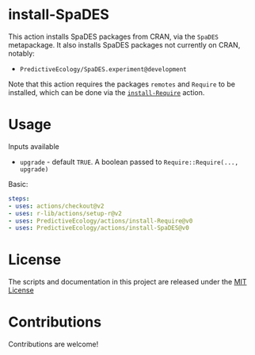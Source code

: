 # install-SpaDES

This action installs SpaDES packages from CRAN, via the `SpaDES` metapackage.
It also installs SpaDES packages not currently on CRAN, notably:

- `PredictiveEcology/SpaDES.experiment@development`

Note that this action requires the packages `remotes` and `Require` to be installed,
which can be done via the [`install-Require`](https://github.com/PredictiveEcology/actions/tree/main/install-Require)
action.

# Usage

Inputs available

- `upgrade` - default `TRUE`. A boolean passed to `Require::Require(..., upgrade)`

Basic:
```yaml
steps:
- uses: actions/checkout@v2
- uses: r-lib/actions/setup-r@v2
- uses: PredictiveEcology/actions/install-Require@v0
- uses: PredictiveEcology/actions/install-SpaDES@v0
```

# License

The scripts and documentation in this project are released under the [MIT License](LICENSE)

# Contributions

Contributions are welcome!